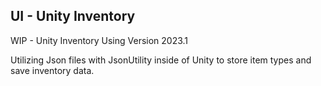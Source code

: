## UI - Unity Inventory

 WIP - Unity Inventory Using Version 2023.1

Utilizing Json files with JsonUtility inside of Unity to store item types and save inventory data.
